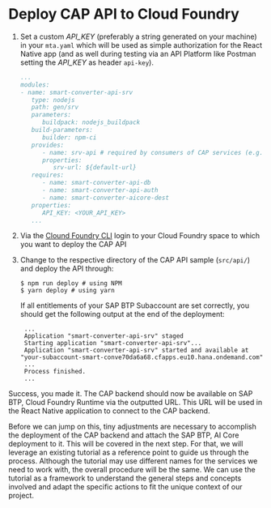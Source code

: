 # Deploy CAP API to Cloud Foundry

1. Set a custom _API_KEY_ (preferably a string generated on your machine) in your `mta.yaml` which will be used as simple authorization for the React Native app (and as well during testing via an API Platform like Postman setting the _API_KEY_ as header `api-key`).

   ```yaml
   ...
   modules:
   - name: smart-converter-api-srv
      type: nodejs
      path: gen/srv
      parameters:
         buildpack: nodejs_buildpack
      build-parameters:
         builder: npm-ci
      provides:
         - name: srv-api # required by consumers of CAP services (e.g. approuter)
         properties:
            srv-url: ${default-url}
      requires:
         - name: smart-converter-api-db
         - name: smart-converter-api-auth
         - name: smart-converter-aicore-dest
      properties:
         API_KEY: <YOUR_API_KEY>
      ...
   ```

2. Via the [Clound Foundry CLI](https://docs.cloudfoundry.org/cf-cli/install-go-cli.html) login to your Cloud Foundry space to which you want to deploy the CAP API
3. Change to the respective directory of the CAP API sample (`src/api/`) and deploy the API through:

   ```console
   $ npm run deploy # using NPM
   $ yarn deploy # using yarn
   ```

   If all entitlements of your SAP BTP Subaccount are set correctly, you should get the following output at the end of the deployment:

   ```console
    ...
    Application "smart-converter-api-srv" staged
    Starting application "smart-converter-api-srv"...
    Application "smart-converter-api-srv" started and available at "your-subaccount-smart-conve70da6a68.cfapps.eu10.hana.ondemand.com"
    ...
    Process finished.
    ...
   ```

Success, you made it. The CAP backend should now be available on SAP BTP, Cloud Foundry Runtime via the outputted URL. This URL will be used in the React Native application to connect to the CAP backend.

Before we can jump on this, tiny adjustments are necessary to accomplish the deployment of the CAP backend and attach the SAP BTP, AI Core deployment to it. This will be covered in the next step. For that, we will leverage an existing tutorial as a reference point to guide us through the process. Although the tutorial may use different names for the services we need to work with, the overall procedure will be the same. We can use the tutorial as a framework to understand the general steps and concepts involved and adapt the specific actions to fit the unique context of our project.
